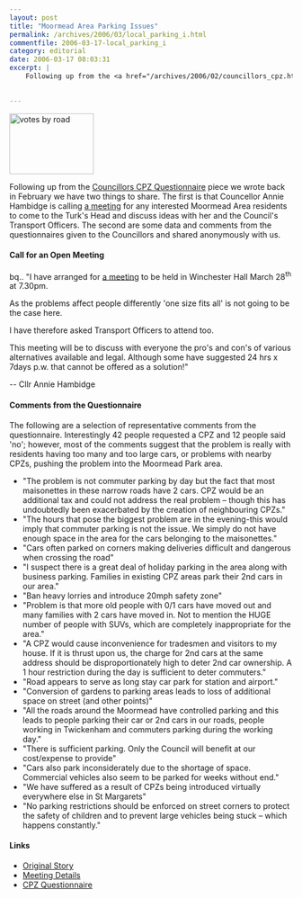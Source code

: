 ```yaml
---
layout: post
title: "Moormead Area Parking Issues"
permalink: /archives/2006/03/local_parking_i.html
commentfile: 2006-03-17-local_parking_i
category: editorial
date: 2006-03-17 08:03:31
excerpt: |
    Following up from the <a href="/archives/2006/02/councillors_cpz.html">Councillors CPZ Questionnaire</a> piece we wrote back in February we have two things to share.  The first is that Councellor Annie Hambidge is calling <a href="/cgi-bin/events.cgi?key=200603170207&action=getevent">a meeting</a> for any interested residents to come to the Turk's Head and discuss ideas with her and the Council's Transport Officers.  The second are some data and comments from the questionnaires given to the Councillors and shared anonymously with us.
    

---
```


<a href="/assets/images/2006/screenshot20.png"><img src="/assets/images/2006/screenshot20-thumb.png" width="150" height="108" alt="votes by road" class="photo right" /></a>

Following up from the [Councillors CPZ Questionnaire](/archives/2006/02/councillors_cpz.html) piece we wrote back in February we have two things to share. The first is that Councellor Annie Hambidge is calling [a meeting](/cgi-bin/events.cgi?key=200603170207&action=getevent) for any interested Moormead Area residents to come to the Turk's Head and discuss ideas with her and the Council's Transport Officers. The second are some data and comments from the questionnaires given to the Councillors and shared anonymously with us.

#### Call for an Open Meeting

bq.. "I have arranged for [a meeting](/cgi-bin/events.cgi?key=200603170207&action=getevent) to be held in Winchester Hall March 28<sup>th</sup> at 7.30pm.

As the problems affect people differently 'one size fits all' is not going to be the case here.

I have therefore asked Transport Officers to attend too.

This meeting will be to discuss with everyone the pro's and con's of various alternatives available and legal. Although some have suggested 24 hrs x 7days p.w. that cannot be offered as a solution!"

-- Cllr Annie Hambidge

#### Comments from the Questionnaire

The following are a selection of representative comments from the questionnaire. Interestingly 42 people requested a CPZ and 12 people said 'no'; however, most of the comments suggest that the problem is really with residents having too many and too large cars, or problems with nearby CPZs, pushing the problem into the Moormead Park area.

-   "The problem is not commuter parking by day but the fact that most maisonettes in these narrow roads have 2 cars. CPZ would be an additional tax and could not address the real problem – though this has undoubtedly been exacerbated by the creation of neighbouring CPZs."
-   "The hours that pose the biggest problem are in the evening-this would imply that commuter parking is not the issue. We simply do not have enough space in the area for the cars belonging to the maisonettes."
-   "Cars often parked on corners making deliveries difficult and dangerous when crossing the road"
-   "I suspect there is a great deal of holiday parking in the area along with business parking. Families in existing CPZ areas park their 2nd cars in our area."
-   "Ban heavy lorries and introduce 20mph safety zone"
-   "Problem is that more old people with 0/1 cars have moved out and many families with 2 cars have moved in. Not to mention the HUGE number of people with SUVs, which are completely inappropriate for the area."
-   "A CPZ would cause inconvenience for tradesmen and visitors to my house. If it is thrust upon us, the charge for 2nd cars at the same address should be disproportionately high to deter 2nd car ownership. A 1 hour restriction during the day is sufficient to deter commuters."
-   "Road appears to serve as long stay car park for station and airport."
-   "Conversion of gardens to parking areas leads to loss of additional space on street (and other points)"
-   "All the roads around the Moormead have controlled parking and this leads to people parking their car or 2nd cars in our roads, people working in Twickenham and commuters parking during the working day."
-   "There is sufficient parking. Only the Council will benefit at our cost/expense to provide"
-   "Cars also park inconsiderately due to the shortage of space. Commercial vehicles also seem to be parked for weeks without end."
-   "We have suffered as a result of CPZs being introduced virtually everywhere else in St Margarets"
-   "No parking restrictions should be enforced on street corners to protect the safety of children and to prevent large vehicles being stuck – which happens constantly."

#### Links

-   [Original Story](/archives/2006/02/councillors_cpz.html)
-   [Meeting Details](/cgi-bin/events.cgi?key=200603170207&action=getevent)
-   [CPZ Questionnaire](/forms/cpz_form.php)
